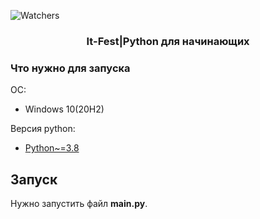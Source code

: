 ![Watchers][code-size-badge]




<!-- PROJECT LOGO -->
  <h3 align="center">It-Fest|Python для начинающих</h3>



### Что нужно для запуска

ОС:
* Windows 10(20H2)

Версия python:
* [Python~=3.8](https://www.python.org/)


## Запуск

Нужно запустить файл **main.py**.




[code-size-badge]: https://img.shields.io/github/languages/code-size/TheFox267/It-Fest-Python
